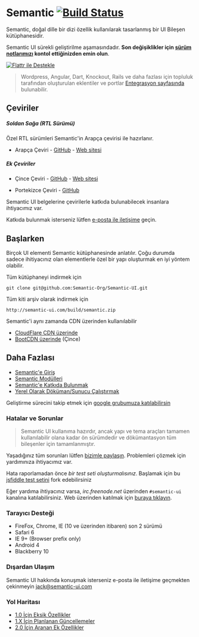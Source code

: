 # Semantic [![Build Status](https://travis-ci.org/Semantic-Org/Semantic-UI.png)](https://travis-ci.org/Semantic-Org/Semantic-UI)
Semantic, doğal dille bir dizi özellik kullanılarak tasarlanmış bir UI Bileşen kütüphanesidir.

Semantic UI sürekli geliştirilme aşamasındadır. **Son değişiklikler için [sürüm notlarımızı](https://github.com/Semantic-Org/Semantic-UI/blob/master/RELEASE%20NOTES.md) kontol ettiğinizden emin olun**.

[![Flattr ile Destekle](https://api.flattr.com/button/flattr-badge-large.png)](https://flattr.com/submit/auto?user_id=jlukic&url=https%3A%2F%2Fgithub.com%2Fjlukic%2FSemantic-UI)

> Wordpress, Angular, Dart, Knockout, Rails ve daha fazlası için topluluk tarafından oluşturulan eklentiler ve portlar [Entegrasyon sayfasında](https://github.com/Semantic-Org/Semantic-UI/wiki/Integration) bulunabilir.

## Çeviriler

##### Soldan Sağa (RTL Sürümü)

Özel RTL sürümleri Semantic'in Arapça çevirisi ile hazırlanır.

* Arapça Çeviri - [GitHub](https://github.com/Semantic-Org/Semantic-UI-ar) - [Web sitesi](http://semantic-ui.me/)

##### Ek Çeviriler
* Çince Çeviri - [GitHub](https://github.com/Semantic-Org/Semantic-UI-zh) - [Web sitesi](http://zh.semantic-ui.com/)

* Portekizce Çeviri - [GitHub](https://github.com/Semantic-Org/Semantic-UI-pt-br)

Semantic UI belgelerine çevirilerle katkıda bulunabilecek insanlara ihtiyacımız var.

Katkıda bulunmak isterseniz lütfen [e-posta ile iletişime](mailto:jack@semantic-ui.com) geçin.

## Başlarken

Birçok UI elementi Semantic kütüphanesinde anlatılır. Çoğu durumda sadece ihitiyacınız olan elementlerle özel bir yapı oluşturmak en iyi yöntem olabilir.

Tüm kütüphaneyi indirmek için

    git clone git@github.com:Semantic-Org/Semantic-UI.git

Tüm kiti arşiv olarak indirmek için

    http://semantic-ui.com/build/semantic.zip
    
Semantic'i aynı zamanda CDN üzerinden kullanılabilir

* [CloudFlare CDN üzerinde](http://cdnjs.com/libraries/semantic-ui/)
* [BootCDN üzerinde](http://open.bootcss.com/semantic-ui/) (Çince)

## Daha Fazlası

* [Semantic'e Giriş](http://www.semantic-ui.com/introduction.html)
* [Semantic Modülleri](http://www.semantic-ui.com/module.html)
* [Semantic'e Katkıda Bulunmak](http://semantic-ui.com/project/contributing.html)
* [Yerel Olarak Döküman/Sunucu Çalıştırmak](http://semantic-ui.com/project/development)

Geliştirme sürecini takip etmek için [google grubumuza katılabilirsin](https://groups.google.com/forum/?hl=en#!forum/semantic-ui)


### Hatalar ve Sorunlar

> Semantic UI kullanıma hazırdır, ancak yapı ve tema araçları tamamen kullanılabilir olana kadar ön sürümdedir ve dökümantasyon tüm bileşenler için tamamlanmıştır.

Yaşadığınız tüm sorunları lütfen [bizimle paylaşın](https://github.com/Semantic-Org/Semantic-UI/issues?state=open). Problemleri çözmek için yardımınıza ihtiyacımız var.

Hata raporlamadan önce *bir test seti oluşturmalısınız*. Başlamak için bu [jsfiddle test setini](http://jsfiddle.net/Vbr9d/42/) fork edebilirsiniz

Eğer yardıma ihtiyacınız varsa, *irc.freenode.net* üzerinden `#semantic-ui` kanalına katılabilirsiniz. Web üzerinden katılmak için [buraya tıklayın](http://webchat.freenode.net/?randomnick=1&channels=%23semantic-ui&prompt=1&uio=OT10cnVlJjExPTEyMwb9).

### Tarayıcı Desteği

* FireFox, Chrome, IE (10 ve üzerinden itibaren) son 2 sürümü
* Safari 6
* IE 9+ (Browser prefix only)
* Android 4
* Blackberry 10

### Dışardan Ulaşım

Semantic UI hakkında konuşmak isterseniz e-posta ile iletişime geçmekten çekinmeyin [jack@semantic-ui.com](mailto:jack@semantic-ui.com)


### Yol Haritası
* [1.0 İçin Eksik Özellikler](https://github.com/Semantic-Org/Semantic-UI/issues?direction=desc&milestone=1&page=1&sort=updated&state=open)
* [1.X İçin Planlanan Güncellemeler](https://github.com/Semantic-Org/Semantic-UI/issues?direction=desc&milestone=2&page=1&sort=updated&state=open)
* [2.0 İçin Aranan Ek Özellikler](https://github.com/Semantic-Org/Semantic-UI/issues?direction=desc&labels=&milestone=3&page=1&sort=updated&state=open)

